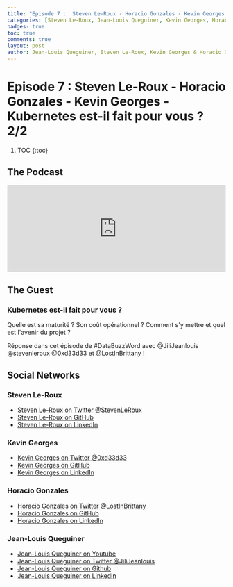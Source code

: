 ```yaml
---
title: "Episode 7 :  Steven Le-Roux - Horacio Gonzales - Kevin Georges - Kubernetes est-il fait pour vous ? 2/2"
categories: [Steven Le-Roux, Jean-Louis Queguiner, Kevin Georges, Horacio Gonzales, Kubernetes]
badges: true
toc: true
comments: true
layout: post
author: Jean-Louis Queguiner, Steven Le-Roux, Kevin Georges & Horacio Gonzales
---
```

# Episode 7 :  Steven Le-Roux - Horacio Gonzales - Kevin Georges - Kubernetes est-il fait pour vous ? 2/2

1. TOC
{:toc}

## The Podcast

<iframe src="https://widget.spreaker.com/player?episode_id=16306299&theme=light&playlist=false&playlist-continuous=false&autoplay=false&live-autoplay=false&chapters-image=true&episode_image_position=right&hide-logo=false&hide-likes=false&hide-comments=false&hide-sharing=false&hide-download=true" width="100%" height="200px" frameborder="0"></iframe>

## The Guest



### Kubernetes est-il fait pour vous ? 
Quelle est sa maturité ? 
Son coût opérationnel ? 
Comment s'y mettre et quel est l'avenir du projet ? 

Réponse dans cet épisode de #DataBuzzWord avec @JiliJeanlouis @stevenleroux @0xd33d33 et @LostInBrittany !



## Social Networks

### Steven Le-Roux
- [Steven Le-Roux on Twitter @StevenLeRoux](https://twitter.com/StevenLeRoux)
- [Steven Le-Roux on GitHub](https://github.com/StevenLeRoux)
- [Steven Le-Roux on LinkedIn](https://www.linkedin.com/in/stevenleroux/)

### Kevin Georges
- [Kevin Georges on Twitter @0xd33d33](https://twitter.com/0xd33d33)
- [Kevin Georges on GitHub](https://github.com/d33d33)
- [Kevin Georges on LinkedIn](https://www.linkedin.com/in/kevin-georges/)

### Horacio Gonzales
- [Horacio Gonzales on Twitter @LostInBrittany](https://twitter.com/LostInBrittany)
- [Horacio Gonzales on GitHub](https://github.com/LostInBrittany)
- [Horacio Gonzales on LinkedIn](https://www.linkedin.com/in/horaciogonzalez/)

### Jean-Louis Queguiner
- [Jean-Louis Queguiner on Youtube](https://www.youtube.com/channel/UCVso5UVvQeGAuwbksmA95iA)
- [Jean-Louis Queguiner on Twitter @JiliJeanlouis](https://twitter.com/JiliJeanlouis)
- [Jean-Louis Queguiner on Github](https://github.com/jqueguiner)
- [Jean-Louis Queguiner on LinkedIn](https://fr.linkedin.com/in/jlqueguiner)
